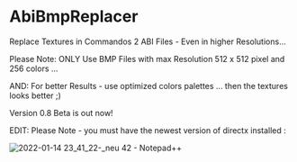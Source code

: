 # AbiBmpReplacer
Replace Textures in Commandos 2 ABI Files - Even in higher Resolutions...


Please Note: ONLY Use BMP Files with max Resolution 512 x 512 pixel and 256 colors ...

AND: For better Results - use optimized colors palettes ... then the textures looks better ;)


Version 0.8 Beta is out now!


EDIT: Please Note - you must have the newest version of directx installed :

![2022-01-14 23_41_22-_neu 42 - Notepad++](https://user-images.githubusercontent.com/7425736/149594694-681cea01-3517-40ec-944f-00c0c5c15699.png)

